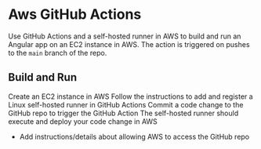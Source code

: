 # Aws GitHub Actions

Use GitHub Actions and a self-hosted runner in AWS to build and run an Angular app on an EC2 instance in AWS. The action is triggered on pushes to the `main` branch of the repo.

## Build and Run
Create an EC2 instance in AWS
Follow the instructions to add and register a Linux self-hosted runner in GitHub Actions
Commit a code change to the GitHub repo to trigger the GitHub Action
The self-hosted runner should execute and deploy your code change in AWS
* Add instructions/details about allowing AWS to access the GitHub repo
```
```
